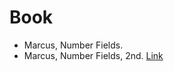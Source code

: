 # Book
- Marcus, Number Fields.
- Marcus, Number Fields, 2nd. [Link](http://www.math.toronto.edu/~ila/2018_Book_NumberFields.pdf)
